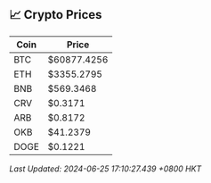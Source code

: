 ## 📈 Crypto Prices

| Coin | Price |
| ---- | ----- |
| BTC | $60877.4256 |
| ETH | $3355.2795 |
| BNB | $569.3468 |
| CRV | $0.3171 |
| ARB | $0.8172 |
| OKB | $41.2379 |
| DOGE | $0.1221 |

_Last Updated: 2024-06-25 17:10:27.439 +0800 HKT_